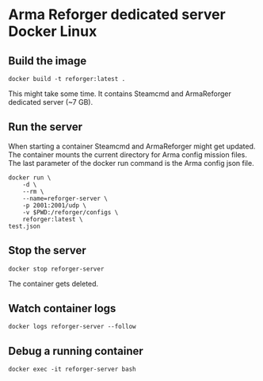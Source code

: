 # Arma Reforger dedicated server Docker Linux

## Build the image

    docker build -t reforger:latest .

This might take some time. It contains Steamcmd and ArmaReforger dedicated server (~7 GB).

## Run the server

When starting a container Steamcmd and ArmaReforger might get updated.
The container mounts the current directory for Arma config mission files. The last parameter of the docker run command is the Arma config json file.

    docker run \
        -d \
        --rm \
        --name=reforger-server \
        -p 2001:2001/udp \
        -v $PWD:/reforger/configs \
        reforger:latest \
	test.json

## Stop the server

    docker stop reforger-server

The container gets deleted.

## Watch container logs

    docker logs reforger-server --follow

## Debug a running container

    docker exec -it reforger-server bash

